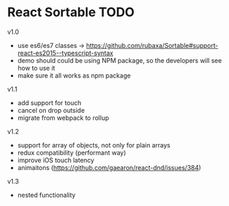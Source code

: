 # React Sortable TODO


v1.0

- use es6/es7 classes -> https://github.com/rubaxa/Sortable#support-react-es2015--typescript-syntax
- demo should could be using NPM package, so the developers will see how to use it
- make sure it all works as npm package


v1.1
- add support for touch
- cancel on drop outside
- migrate from webpack to rollup

v1.2
- support for array of objects, not only for plain arrays
- redux compatibility (performant way)
- improve iOS touch latency
- animaitons (https://github.com/gaearon/react-dnd/issues/384)

v1.3
- nested functionality